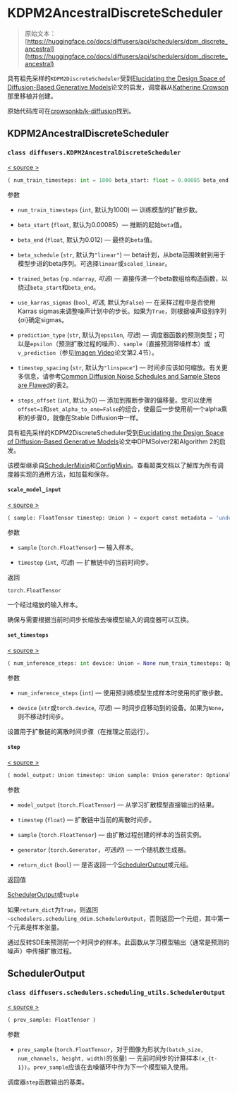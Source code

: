 # KDPM2AncestralDiscreteScheduler

> 原始文本：[https://huggingface.co/docs/diffusers/api/schedulers/dpm_discrete_ancestral](https://huggingface.co/docs/diffusers/api/schedulers/dpm_discrete_ancestral)

具有祖先采样的`KDPM2DiscreteScheduler`受到[Elucidating the Design Space of Diffusion-Based Generative Models](https://huggingface.co/papers/2206.00364)论文的启发，调度器从[Katherine Crowson](https://github.com/crowsonkb/)那里移植并创建。

原始代码库可在[crowsonkb/k-diffusion](https://github.com/crowsonkb/k-diffusion)找到。

## KDPM2AncestralDiscreteScheduler

### `class diffusers.KDPM2AncestralDiscreteScheduler`

[< source >](https://github.com/huggingface/diffusers/blob/v0.26.3/src/diffusers/schedulers/scheduling_k_dpm_2_ancestral_discrete.py#L72)

```py
( num_train_timesteps: int = 1000 beta_start: float = 0.00085 beta_end: float = 0.012 beta_schedule: str = 'linear' trained_betas: Union = None use_karras_sigmas: Optional = False prediction_type: str = 'epsilon' timestep_spacing: str = 'linspace' steps_offset: int = 0 )
```

参数

+   `num_train_timesteps` (`int`, 默认为1000) — 训练模型的扩散步数。

+   `beta_start` (`float`, 默认为0.00085）— 推断的起始`beta`值。

+   `beta_end` (`float`, 默认为0.012) — 最终的`beta`值。

+   `beta_schedule` (`str`, 默认为`"linear"`) — beta计划，从beta范围映射到用于模型步进的beta序列。可选择`linear`或`scaled_linear`。

+   `trained_betas` (`np.ndarray`, *可选*) — 直接传递一个beta数组给构造函数，以绕过`beta_start`和`beta_end`。

+   `use_karras_sigmas` (`bool`, *可选*, 默认为`False`) — 在采样过程中是否使用Karras sigmas来调整噪声计划中的步长。如果为`True`，则根据噪声级别序列{σi}确定sigmas。

+   `prediction_type` (`str`, 默认为`epsilon`, *可选*) — 调度器函数的预测类型；可以是`epsilon`（预测扩散过程的噪声）、`sample`（直接预测带噪样本）或`v_prediction`（参见[Imagen Video](https://imagen.research.google/video/paper.pdf)论文第2.4节）。

+   `timestep_spacing` (`str`, 默认为`"linspace"`) — 时间步应该如何缩放。有关更多信息，请参考[Common Diffusion Noise Schedules and Sample Steps are Flawed](https://huggingface.co/papers/2305.08891)的表2。 

+   `steps_offset` (`int`, 默认为0) — 添加到推断步骤的偏移量。您可以使用`offset=1`和`set_alpha_to_one=False`的组合，使最后一步使用前一个alpha乘积的步骤0，就像在Stable Diffusion中一样。

具有祖先采样的KDPM2DiscreteScheduler受到[Elucidating the Design Space of Diffusion-Based Generative Models](https://huggingface.co/papers/2206.00364)论文中DPMSolver2和Algorithm 2的启发。

该模型继承自[SchedulerMixin](/docs/diffusers/v0.26.3/en/api/schedulers/overview#diffusers.SchedulerMixin)和[ConfigMixin](/docs/diffusers/v0.26.3/en/api/configuration#diffusers.ConfigMixin)。查看超类文档以了解库为所有调度器实现的通用方法，如加载和保存。

#### `scale_model_input`

[< source >](https://github.com/huggingface/diffusers/blob/v0.26.3/src/diffusers/schedulers/scheduling_k_dpm_2_ancestral_discrete.py#L179)

```py
( sample: FloatTensor timestep: Union ) → export const metadata = 'undefined';torch.FloatTensor
```

参数

+   `sample` (`torch.FloatTensor`) — 输入样本。

+   `timestep` (`int`, *可选*) — 扩散链中的当前时间步。

返回

`torch.FloatTensor`

一个经过缩放的输入样本。

确保与需要根据当前时间步长缩放去噪模型输入的调度器可以互换。

#### `set_timesteps`

[< source >](https://github.com/huggingface/diffusers/blob/v0.26.3/src/diffusers/schedulers/scheduling_k_dpm_2_ancestral_discrete.py#L209)

```py
( num_inference_steps: int device: Union = None num_train_timesteps: Optional = None )
```

参数

+   `num_inference_steps` (`int`) — 使用预训练模型生成样本时使用的扩散步数。

+   `device` (`str`或`torch.device`, *可选*) — 时间步应移动到的设备。如果为`None`，则不移动时间步。

设置用于扩散链的离散时间步骤（在推理之前运行）。

#### `step`

[< source >](https://github.com/huggingface/diffusers/blob/v0.26.3/src/diffusers/schedulers/scheduling_k_dpm_2_ancestral_discrete.py#L377)

```py
( model_output: Union timestep: Union sample: Union generator: Optional = None return_dict: bool = True ) → export const metadata = 'undefined';SchedulerOutput or tuple
```

参数

+   `model_output` (`torch.FloatTensor`) — 从学习扩散模型直接输出的结果。

+   `timestep` (`float`) — 扩散链中当前的离散时间步。

+   `sample` (`torch.FloatTensor`) — 由扩散过程创建的样本的当前实例。

+   `generator` (`torch.Generator`，*可选的*) — 一个随机数生成器。

+   `return_dict` (`bool`) — 是否返回一个[SchedulerOutput](/docs/diffusers/v0.26.3/en/api/schedulers/dpm_discrete_ancestral#diffusers.schedulers.scheduling_utils.SchedulerOutput)或元组。

返回值

[SchedulerOutput](/docs/diffusers/v0.26.3/en/api/schedulers/dpm_discrete_ancestral#diffusers.schedulers.scheduling_utils.SchedulerOutput)或`tuple`

如果`return_dict`为`True`，则返回`~schedulers.scheduling_ddim.SchedulerOutput`，否则返回一个元组，其中第一个元素是样本张量。

通过反转SDE来预测前一个时间步的样本。此函数从学习模型输出（通常是预测的噪声）中传播扩散过程。

## SchedulerOutput

### `class diffusers.schedulers.scheduling_utils.SchedulerOutput`

[< source >](https://github.com/huggingface/diffusers/blob/v0.26.3/src/diffusers/schedulers/scheduling_utils.py#L50)

```py
( prev_sample: FloatTensor )
```

参数

+   `prev_sample` (`torch.FloatTensor`，对于图像为形状为`(batch_size, num_channels, height, width)`的张量) — 先前时间步的计算样本`(x_{t-1})`。`prev_sample`应该在去噪循环中作为下一个模型输入使用。

调度器`step`函数输出的基类。
